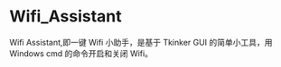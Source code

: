 Wifi_Assistant
==============

  Wifi Assistant,即一键 Wifi 小助手，是基于 Tkinker GUI 的简单小工具，用 Windows cmd 的命令开启和关闭 Wifi。
